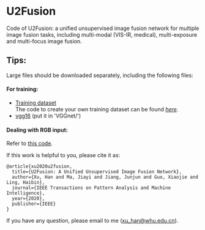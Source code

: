 # U2Fusion
Code of U2Fusion: a unified unsupervised image fusion network for multiple image fusion tasks, including multi-modal (VIS-IR, medical), multi-exposure and multi-focus image fusion.

## Tips:<br>
Large files should be downloaded separately, including the following files: <br>
#### For training:<br>
* [Training dataset](https://pan.baidu.com/s/18hQyGNlhVb3oXAXOJ5LZCQ)<br>
The code to create your own training dataset can be found [*here*](https://github.com/hanna-xu/utils).
* [vgg16](https://pan.baidu.com/s/1vK3l8rzgAkxcKpLvnFAwXA) (put it in 'VGGnet/')<br>

#### Dealing with RGB input:<br>
Refer to [this code](https://github.com/hanna-xu/utils/tree/master/fusedY2RGB).<br>

If this work is helpful to you, please cite it as:
```
@article{xu2020u2fusion,
  title={U2Fusion: A Unified Unsupervised Image Fusion Network},
  author={Xu, Han and Ma, Jiayi and Jiang, Junjun and Guo, Xiaojie and Ling, Haibin},
  journal={IEEE Transactions on Pattern Analysis and Machine Intelligence},
  year={2020},
  publisher={IEEE}
}
```
If you have any question, please email to me (xu_han@whu.edu.cn).

